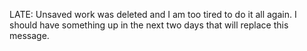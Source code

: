 LATE: Unsaved work was deleted and I am too tired to do it all again. I should have something up in the next two days that will replace this message. 

